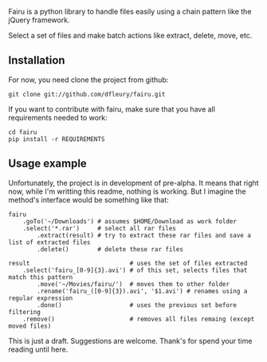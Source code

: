 Fairu is a python library to handle files easily using a chain pattern like
the jQuery framework.

Select a set of files and make batch actions like extract, delete, move, etc.

Installation
---

For now, you need clone the project from github:

    git clone git://github.com/dfleury/fairu.git

If you want to contribute with fairu, make sure that you have all requirements
needed to work:

    cd fairu
    pip install -r REQUIREMENTS

Usage example
---

Unfortunately, the project is in development of pre-alpha. It means that right
now, while I'm writting this readme, nothing is working. But I imagine the
method's interface would be something like that:

    fairu
        .goTo('~/Downloads') # assumes $HOME/Download as work folder
        .select('*.rar')     # select all rar files
            .extract(result) # try to extract these rar files and save a list of extracted files
            .delete()        # delete these rar files

    result                            # uses the set of files extracted
        .select('fairu_[0-9]{3}.avi') # of this set, selects files that match this pattern
            .move('~/Movies/fairu/')  # moves them to other folder
            .rename('fairu_([0-9]{3}).avi', '$1.avi') # renames using a regular expression
            .done()                   # uses the previous set before filtering
        .remove()                     # removes all files remaing (except moved files)

This is just a draft. Suggestions are welcome.
Thank's for spend your time reading until here.
